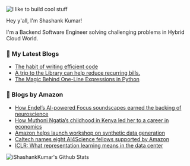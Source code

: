 ![I like to build cool stuff](https://res.cloudinary.com/dt8g3rhcy/image/upload/v1595929574/i_like_to_build_cool_shit._1_nzbwjh.png)

Hey y'all, I'm Shashank Kumar! 

I'm a Backend Software Engineer solving challenging problems in Hybrid Cloud World.

### 📕 My Latest Blogs
<!-- BLOG-POST-LIST:START -->
- [The habit of writing efficient code](https://medium.com/@ishashankkumar/the-habit-of-writing-efficient-code-153b05f04269?source=rss-d24dda280d5f------2)
- [A trip to the Library can help reduce recurring bills.](https://medium.com/swlh/a-trip-to-the-library-can-help-reduce-recurring-bills-23bca495cdf5?source=rss-d24dda280d5f------2)
- [The Magic Behind One-Line Expressions in Python](https://medium.com/swlh/the-magic-behind-one-line-expressions-in-python-816c10180c5c?source=rss-d24dda280d5f------2)
<!-- BLOG-POST-LIST:END -->

### 📕 Blogs by Amazon
<!-- AMAZON-BLOG-POST-LIST:START -->
- [How Endel’s AI-powered Focus soundscapes earned the backing of neuroscience](https://www.amazon.science/latest-news/how-endels-ai-powered-focus-soundscapes-earned-the-backing-of-neuroscience)
- [How Muthoni Ngatia’s childhood in Kenya led her to a career in economics](https://www.amazon.science/working-at-amazon/how-muthoni-ngatias-childhood-in-kenya-led-her-to-a-career-in-economics)
- [Amazon helps launch workshop on synthetic data generation](https://www.amazon.science/blog/amazon-helps-launch-workshop-on-synthetic-data-generation)
- [Caltech names eight AI4Science fellows supported by Amazon](https://www.amazon.science/academic-engagements/caltech-names-eight-ai4science-fellows-supported-by-amazon)
- [ICLR: What representation learning means in the data center](https://www.amazon.science/blog/iclr-what-representation-learning-means-in-the-data-center)
<!-- AMAZON-BLOG-POST-LIST:END -->



<img align="center" alt="iShashankKumar's Github Stats" src="https://github-readme-stats.vercel.app/api?username=ishashankkumar&show_icons=true&hide_border=true" />
